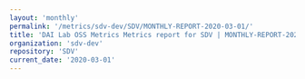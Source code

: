 ```yaml
---
layout: 'monthly'
permalink: '/metrics/sdv-dev/SDV/MONTHLY-REPORT-2020-03-01/'
title: 'DAI Lab OSS Metrics Metrics report for SDV | MONTHLY-REPORT-2020-03-01'
organization: 'sdv-dev'
repository: 'SDV'
current_date: '2020-03-01'
---
```

